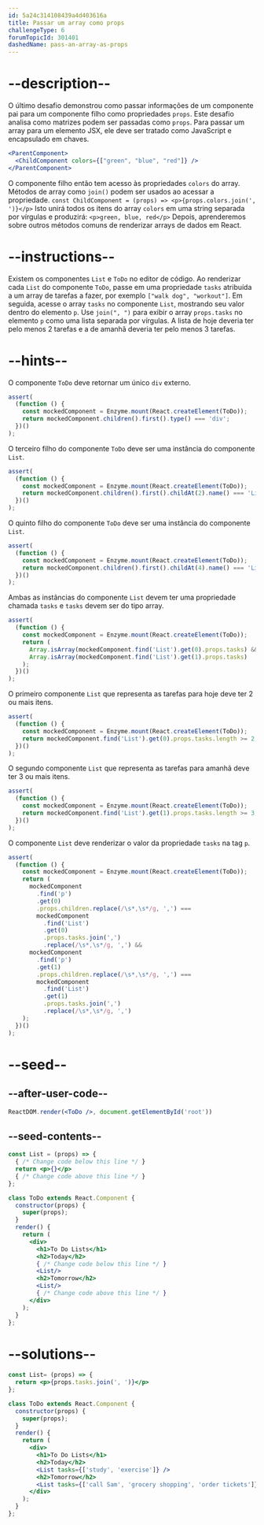 ```yaml
---
id: 5a24c314108439a4d403616a
title: Passar um array como props
challengeType: 6
forumTopicId: 301401
dashedName: pass-an-array-as-props
---
```


# --description--

O último desafio demonstrou como passar informações de um componente pai para um componente filho como propriedades `props`. Este desafio analisa como matrizes podem ser passadas como `props`. Para passar um array para um elemento JSX, ele deve ser tratado como JavaScript e encapsulado em chaves.

```jsx
<ParentComponent>
  <ChildComponent colors={["green", "blue", "red"]} />
</ParentComponent>
```

O componente filho então tem acesso às propriedades `colors` do array. Métodos de array como `join()` podem ser usados ao acessar a propriedade. `const ChildComponent = (props) => <p>{props.colors.join(', ')}</p>` Isto unirá todos os itens do array `colors` em uma string separada por vírgulas e produzirá: `<p>green, blue, red</p>` Depois, aprenderemos sobre outros métodos comuns de renderizar arrays de dados em React.

# --instructions--

Existem os componentes `List` e `ToDo` no editor de código. Ao renderizar cada `List` do componente `ToDo`, passe em uma propriedade `tasks` atribuída a um array de tarefas a fazer, por exemplo `["walk dog", "workout"]`. Em seguida, acesse o array `tasks` no componente `List`, mostrando seu valor dentro do elemento `p`. Use `join(", ")` para exibir o array `props.tasks` no elemento `p` como uma lista separada por vírgulas. A lista de hoje deveria ter pelo menos 2 tarefas e a de amanhã deveria ter pelo menos 3 tarefas.

# --hints--

O componente `ToDo` deve retornar um único `div` externo.

```js
assert(
  (function () {
    const mockedComponent = Enzyme.mount(React.createElement(ToDo));
    return mockedComponent.children().first().type() === 'div';
  })()
);
```

O terceiro filho do componente `ToDo` deve ser uma instância do componente `List`.

```js
assert(
  (function () {
    const mockedComponent = Enzyme.mount(React.createElement(ToDo));
    return mockedComponent.children().first().childAt(2).name() === 'List';
  })()
);
```

O quinto filho do componente `ToDo` deve ser uma instância do componente `List`.

```js
assert(
  (function () {
    const mockedComponent = Enzyme.mount(React.createElement(ToDo));
    return mockedComponent.children().first().childAt(4).name() === 'List';
  })()
);
```

Ambas as instâncias do componente `List` devem ter uma propriedade chamada `tasks` e `tasks` devem ser do tipo array.

```js
assert(
  (function () {
    const mockedComponent = Enzyme.mount(React.createElement(ToDo));
    return (
      Array.isArray(mockedComponent.find('List').get(0).props.tasks) &&
      Array.isArray(mockedComponent.find('List').get(1).props.tasks)
    );
  })()
);
```

O primeiro componente `List` que representa as tarefas para hoje deve ter 2 ou mais itens.

```js
assert(
  (function () {
    const mockedComponent = Enzyme.mount(React.createElement(ToDo));
    return mockedComponent.find('List').get(0).props.tasks.length >= 2;
  })()
);
```

O segundo componente `List` que representa as tarefas para amanhã deve ter 3 ou mais itens.

```js
assert(
  (function () {
    const mockedComponent = Enzyme.mount(React.createElement(ToDo));
    return mockedComponent.find('List').get(1).props.tasks.length >= 3;
  })()
);
```

O componente `List` deve renderizar o valor da propriedade `tasks` na tag `p`.

```js
assert(
  (function () {
    const mockedComponent = Enzyme.mount(React.createElement(ToDo));
    return (
      mockedComponent
        .find('p')
        .get(0)
        .props.children.replace(/\s*,\s*/g, ',') ===
        mockedComponent
          .find('List')
          .get(0)
          .props.tasks.join(',')
          .replace(/\s*,\s*/g, ',') &&
      mockedComponent
        .find('p')
        .get(1)
        .props.children.replace(/\s*,\s*/g, ',') ===
        mockedComponent
          .find('List')
          .get(1)
          .props.tasks.join(',')
          .replace(/\s*,\s*/g, ',')
    );
  })()
);
```

# --seed--

## --after-user-code--

```jsx
ReactDOM.render(<ToDo />, document.getElementById('root'))
```

## --seed-contents--

```jsx
const List = (props) => {
  { /* Change code below this line */ }
  return <p>{}</p>
  { /* Change code above this line */ }
};

class ToDo extends React.Component {
  constructor(props) {
    super(props);
  }
  render() {
    return (
      <div>
        <h1>To Do Lists</h1>
        <h2>Today</h2>
        { /* Change code below this line */ }
        <List/>
        <h2>Tomorrow</h2>
        <List/>
        { /* Change code above this line */ }
      </div>
    );
  }
};
```

# --solutions--

```jsx
const List= (props) => {
  return <p>{props.tasks.join(', ')}</p>
};

class ToDo extends React.Component {
  constructor(props) {
    super(props);
  }
  render() {
    return (
      <div>
        <h1>To Do Lists</h1>
        <h2>Today</h2>
        <List tasks={['study', 'exercise']} />
        <h2>Tomorrow</h2>
        <List tasks={['call Sam', 'grocery shopping', 'order tickets']} />
      </div>
    );
  }
};
```

